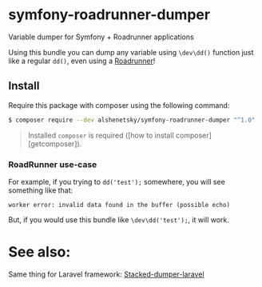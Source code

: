 # symfony-roadrunner-dumper
Variable dumper for Symfony + Roadrunner applications

Using this bundle you can dump any variable using `\dev\dd()` function just like a regular `dd()`, even using a [Roadrunner](https://github.com/spiral/roadrunner)!

## Install

Require this package with composer using the following command:

```bash
$ composer require --dev alshenetsky/symfony-roadrunner-dumper "^1.0"
```

> Installed `composer` is required ([how to install composer][getcomposer]).

### RoadRunner use-case

For example, if you trying to `dd('test');` somewhere, you will see something like that:

```text
worker error: invalid data found in the buffer (possible echo)
```

But, if you would use this bundle like `\dev\dd('test');`, it will work.

# See also:
Same thing for Laravel framework:
[Stacked-dumper-laravel](avto-dev/stacked-dumper-laravel)